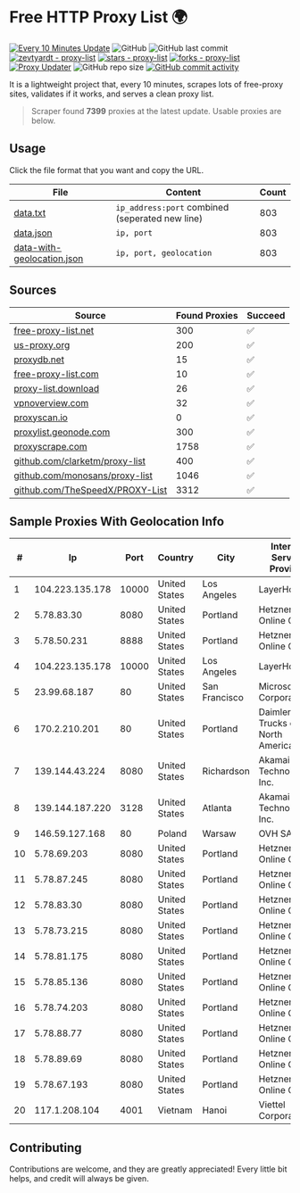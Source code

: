 
# Free HTTP Proxy List 🌍

[![Every 10 Minutes Update](https://github.com/mertguvencli/http-proxy-list/actions/workflows/main.yml/badge.svg?branch=main)](https://github.com/mertguvencli/http-proxy-list/actions/workflows/main.yml)
![GitHub](https://img.shields.io/github/license/mertguvencli/http-proxy-list)
![GitHub last commit](https://img.shields.io/github/last-commit/mertguvencli/http-proxy-list)
[![zevtyardt - proxy-list](https://img.shields.io/static/v1?label=zevtyardt&message=proxy-list&color=blue&logo=github)](https://github.com/zevtyardt/proxy-list "Go to GitHub repo")
[![stars - proxy-list](https://img.shields.io/github/stars/zevtyardt/proxy-list?style=social)](https://github.com/zevtyardt/proxy-list)
[![forks - proxy-list](https://img.shields.io/github/forks/zevtyardt/proxy-list?style=social)](https://github.com/zevtyardt/proxy-list)
[![Proxy Updater](https://github.com/zevtyardt/proxy-list/workflows/Proxy%20Updater/badge.svg)](https://github.com/zevtyardt/proxy-list/actions?query=workflow:"Proxy+Updater")
![GitHub repo size](https://img.shields.io/github/repo-size/zevtyardt/proxy-list)
[![GitHub commit activity](https://img.shields.io/github/commit-activity/m/zevtyardt/proxy-list?logo=commits)](https://github.com/zevtyardt/proxy-list/commits/main)

It is a lightweight project that, every 10 minutes, scrapes lots of free-proxy sites, validates if it works, and serves a clean proxy list.

> Scraper found **7399** proxies at the latest update. Usable proxies are below.

## Usage

Click the file format that you want and copy the URL.

|File|Content|Count|
|----|-------|-----|
|[data.txt](https://raw.githubusercontent.com/mertguvencli/http-proxy-list/main/proxy-list/data.txt)|`ip_address:port` combined (seperated new line)|803|
|[data.json](https://raw.githubusercontent.com/mertguvencli/http-proxy-list/main/proxy-list/data.json)|`ip, port`|803|
|[data-with-geolocation.json](https://raw.githubusercontent.com/mertguvencli/http-proxy-list/main/proxy-list/data-with-geolocation.json)|`ip, port, geolocation`|803|

## Sources

|Source|Found Proxies|Succeed|
|------|-------------|-------|
|[free-proxy-list.net](https://free-proxy-list.net)|300|✅|
|[us-proxy.org](https://www.us-proxy.org)|200|✅|
|[proxydb.net](http://proxydb.net)|15|✅|
|[free-proxy-list.com](https://free-proxy-list.com/?page=&port=&type%5B%5D=http&type%5B%5D=https&up_time=0&search=Search)|10|✅|
|[proxy-list.download](https://www.proxy-list.download/HTTP)|26|✅|
|[vpnoverview.com](https://vpnoverview.com/privacy/anonymous-browsing/free-proxy-servers)|32|✅|
|[proxyscan.io](https://www.proxyscan.io)|0|✅|
|[proxylist.geonode.com](https://proxylist.geonode.com/api/proxy-list?limit=300&page=1&sort_by=lastChecked&sort_type=desc&protocols=http,https)|300|✅|
|[proxyscrape.com](https://api.proxyscrape.com/v2/?request=displayproxies&protocol=http&timeout=10000&country=all&ssl=all&anonymity=all)|1758|✅|
|[github.com/clarketm/proxy-list](https://raw.githubusercontent.com/clarketm/proxy-list/master/proxy-list-raw.txt)|400|✅|
|[github.com/monosans/proxy-list](https://raw.githubusercontent.com/monosans/proxy-list/main/proxies/http.txt)|1046|✅|
|[github.com/TheSpeedX/PROXY-List](https://raw.githubusercontent.com/TheSpeedX/PROXY-List/master/http.txt)|3312|✅|


## Sample Proxies With Geolocation Info

|#|Ip|Port|Country|City|Internet Service Provider|
|-|--|----|-------|----|-------------------------|
|1|104.223.135.178|10000|United States|Los Angeles|LayerHost|
|2|5.78.83.30|8080|United States|Portland|Hetzner Online GmbH|
|3|5.78.50.231|8888|United States|Portland|Hetzner Online GmbH|
|4|104.223.135.178|10000|United States|Los Angeles|LayerHost|
|5|23.99.68.187|80|United States|San Francisco|Microsoft Corporation|
|6|170.2.210.201|80|United States|Portland|Daimler Trucks of North America LLC|
|7|139.144.43.224|8080|United States|Richardson|Akamai Technologies, Inc.|
|8|139.144.187.220|3128|United States|Atlanta|Akamai Technologies, Inc.|
|9|146.59.127.168|80|Poland|Warsaw|OVH SAS|
|10|5.78.69.203|8080|United States|Portland|Hetzner Online GmbH|
|11|5.78.87.245|8080|United States|Portland|Hetzner Online GmbH|
|12|5.78.83.30|8080|United States|Portland|Hetzner Online GmbH|
|13|5.78.73.215|8080|United States|Portland|Hetzner Online GmbH|
|14|5.78.81.175|8080|United States|Portland|Hetzner Online GmbH|
|15|5.78.85.136|8080|United States|Portland|Hetzner Online GmbH|
|16|5.78.74.203|8080|United States|Portland|Hetzner Online GmbH|
|17|5.78.88.77|8080|United States|Portland|Hetzner Online GmbH|
|18|5.78.89.69|8080|United States|Portland|Hetzner Online GmbH|
|19|5.78.67.193|8080|United States|Portland|Hetzner Online GmbH|
|20|117.1.208.104|4001|Vietnam|Hanoi|Viettel Corporation|



## Contributing

Contributions are welcome, and they are greatly appreciated! Every
little bit helps, and credit will always be given.

